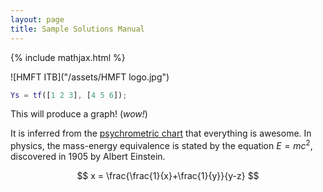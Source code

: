 ```yaml
---
layout: page
title: Sample Solutions Manual
---
```


{% include mathjax.html %}

![HMFT ITB]("/assets/HMFT logo.jpg")

```matlab
Ys = tf([1 2 3], [4 5 6]);
```

This will produce a graph! (_wow!_)

It is inferred from the [psychrometric chart](psychrometric-chart.pdf) that everything is awesome. In physics, the mass-energy equivalence is stated by the equation $E=mc^2$, discovered in 1905 by Albert Einstein.

$$
x = \frac{\frac{1}{x}+\frac{1}{y}}{y-z}
$$
